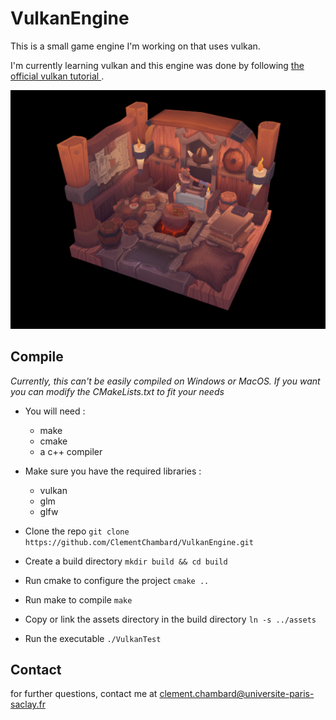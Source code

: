 # VulkanEngine

This is a small game engine I'm working on that uses vulkan.

I'm currently learning vulkan and this engine was done by following <a href="https://vulkan-tutorial.com/"> the official vulkan tutorial </a>.

<img src="./screenshot.png">

## Compile

*Currently, this can't be easily compiled on Windows or MacOS. If you want you can modify the CMakeLists.txt to fit your needs*

* You will need :
  - make
  - cmake
  - a c++ compiler

* Make sure you have the required libraries :
  - vulkan
  - glm
  - glfw

* Clone the repo
 `git clone https://github.com/ClementChambard/VulkanEngine.git`

* Create a build directory
 `mkdir build && cd build` 
 
* Run cmake to configure the project
 `cmake ..`
 
* Run make to compile
 `make`
 
* Copy or link the assets directory in the build directory
 `ln -s ../assets`

* Run the executable
 `./VulkanTest`

## Contact

for further questions, contact me at clement.chambard@universite-paris-saclay.fr

